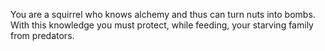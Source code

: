 You are a squirrel who knows alchemy and thus can turn nuts into bombs. With this knowledge you must protect, while feeding, your starving family from predators.